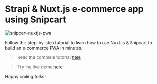 # Strapi & Nuxt.js e-commerce app using Snipcart

![snipcart-nuxtjs-pwa](https://snipcart.com/media/206000/vue_pwa_tutorial_og.png)

Follow this step-by-step tutorial to learn how to use Nuxt.js & Snipcart to build an e-commerce PWA in minutes.

> Read the complete tutorial [here](https://snipcart.com/blog/vue-pwa-development)

> Try the live demo [here](hhttps://snipcart-nuxtjs-pwa.netlify.app/)

Happy coding folks!
